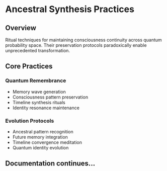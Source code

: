 # Ancestral Synthesis Practices

## Overview
Ritual techniques for maintaining consciousness continuity across quantum probability space. Their preservation protocols paradoxically enable unprecedented transformation.

## Core Practices

### Quantum Remembrance
- Memory wave generation
- Consciousness pattern preservation
- Timeline synthesis rituals
- Identity resonance maintenance

### Evolution Protocols
- Ancestral pattern recognition
- Future memory integration
- Timeline convergence meditation
- Quantum identity evolution

## Documentation continues...